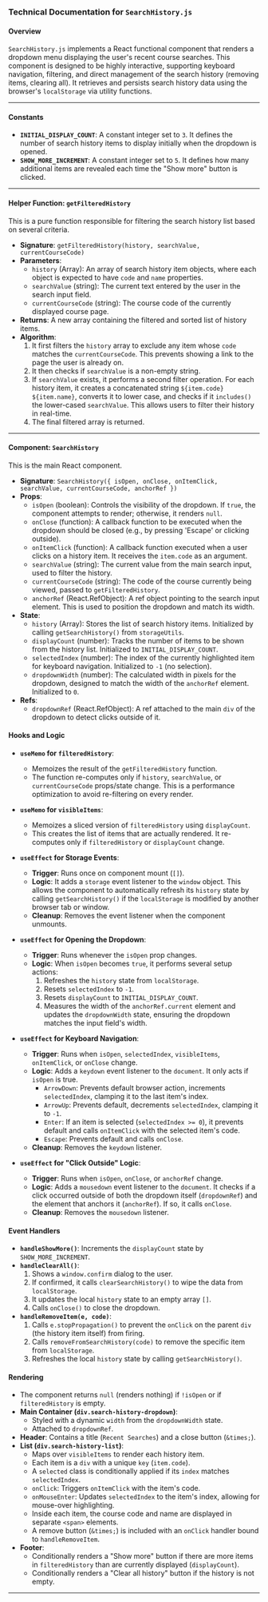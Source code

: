 ### Technical Documentation for `SearchHistory.js`

#### Overview

`SearchHistory.js` implements a React functional component that renders a dropdown menu displaying the user's recent course searches. This component is designed to be highly interactive, supporting keyboard navigation, filtering, and direct management of the search history (removing items, clearing all). It retrieves and persists search history data using the browser's `localStorage` via utility functions.

---

#### Constants

-   **`INITIAL_DISPLAY_COUNT`**: A constant integer set to `3`. It defines the number of search history items to display initially when the dropdown is opened.
-   **`SHOW_MORE_INCREMENT`**: A constant integer set to `5`. It defines how many additional items are revealed each time the "Show more" button is clicked.

---

#### Helper Function: `getFilteredHistory`

This is a pure function responsible for filtering the search history list based on several criteria.

-   **Signature**: `getFilteredHistory(history, searchValue, currentCourseCode)`
-   **Parameters**:
    -   `history` (Array): An array of search history item objects, where each object is expected to have `code` and `name` properties.
    -   `searchValue` (string): The current text entered by the user in the search input field.
    -   `currentCourseCode` (string): The course code of the currently displayed course page.
-   **Returns**: A new array containing the filtered and sorted list of history items.
-   **Algorithm**:
    1.  It first filters the `history` array to exclude any item whose `code` matches the `currentCourseCode`. This prevents showing a link to the page the user is already on.
    2.  It then checks if `searchValue` is a non-empty string.
    3.  If `searchValue` exists, it performs a second filter operation. For each history item, it creates a concatenated string `${item.code} ${item.name}`, converts it to lower case, and checks if it `includes()` the lower-cased `searchValue`. This allows users to filter their history in real-time.
    4.  The final filtered array is returned.

---

#### Component: `SearchHistory`

This is the main React component.

-   **Signature**: `SearchHistory({ isOpen, onClose, onItemClick, searchValue, currentCourseCode, anchorRef })`
-   **Props**:
    -   `isOpen` (boolean): Controls the visibility of the dropdown. If `true`, the component attempts to render; otherwise, it renders `null`.
    -   `onClose` (function): A callback function to be executed when the dropdown should be closed (e.g., by pressing 'Escape' or clicking outside).
    -   `onItemClick` (function): A callback function executed when a user clicks on a history item. It receives the `item.code` as an argument.
    -   `searchValue` (string): The current value from the main search input, used to filter the history.
    -   `currentCourseCode` (string): The code of the course currently being viewed, passed to `getFilteredHistory`.
    -   `anchorRef` (React.RefObject): A ref object pointing to the search input element. This is used to position the dropdown and match its width.
-   **State**:
    -   `history` (Array): Stores the list of search history items. Initialized by calling `getSearchHistory()` from `storageUtils`.
    -   `displayCount` (number): Tracks the number of items to be shown from the history list. Initialized to `INITIAL_DISPLAY_COUNT`.
    -   `selectedIndex` (number): The index of the currently highlighted item for keyboard navigation. Initialized to `-1` (no selection).
    -   `dropdownWidth` (number): The calculated width in pixels for the dropdown, designed to match the width of the `anchorRef` element. Initialized to `0`.
-   **Refs**:
    -   `dropdownRef` (React.RefObject): A ref attached to the main `div` of the dropdown to detect clicks outside of it.

#### Hooks and Logic

-   **`useMemo` for `filteredHistory`**:
    -   Memoizes the result of the `getFilteredHistory` function.
    -   The function re-computes only if `history`, `searchValue`, or `currentCourseCode` props/state change. This is a performance optimization to avoid re-filtering on every render.

-   **`useMemo` for `visibleItems`**:
    -   Memoizes a sliced version of `filteredHistory` using `displayCount`.
    -   This creates the list of items that are actually rendered. It re-computes only if `filteredHistory` or `displayCount` change.

-   **`useEffect` for Storage Events**:
    -   **Trigger**: Runs once on component mount (`[]`).
    -   **Logic**: It adds a `storage` event listener to the `window` object. This allows the component to automatically refresh its `history` state by calling `getSearchHistory()` if the `localStorage` is modified by another browser tab or window.
    -   **Cleanup**: Removes the event listener when the component unmounts.

-   **`useEffect` for Opening the Dropdown**:
    -   **Trigger**: Runs whenever the `isOpen` prop changes.
    -   **Logic**: When `isOpen` becomes `true`, it performs several setup actions:
        1.  Refreshes the `history` state from `localStorage`.
        2.  Resets `selectedIndex` to `-1`.
        3.  Resets `displayCount` to `INITIAL_DISPLAY_COUNT`.
        4.  Measures the width of the `anchorRef.current` element and updates the `dropdownWidth` state, ensuring the dropdown matches the input field's width.

-   **`useEffect` for Keyboard Navigation**:
    -   **Trigger**: Runs when `isOpen`, `selectedIndex`, `visibleItems`, `onItemClick`, or `onClose` change.
    -   **Logic**: Adds a `keydown` event listener to the `document`. It only acts if `isOpen` is true.
        -   `ArrowDown`: Prevents default browser action, increments `selectedIndex`, clamping it to the last item's index.
        -   `ArrowUp`: Prevents default, decrements `selectedIndex`, clamping it to `-1`.
        -   `Enter`: If an item is selected (`selectedIndex >= 0`), it prevents default and calls `onItemClick` with the selected item's code.
        -   `Escape`: Prevents default and calls `onClose`.
    -   **Cleanup**: Removes the `keydown` listener.

-   **`useEffect` for "Click Outside" Logic**:
    -   **Trigger**: Runs when `isOpen`, `onClose`, or `anchorRef` change.
    -   **Logic**: Adds a `mousedown` event listener to the `document`. It checks if a click occurred outside of both the dropdown itself (`dropdownRef`) and the element that anchors it (`anchorRef`). If so, it calls `onClose`.
    -   **Cleanup**: Removes the `mousedown` listener.

#### Event Handlers

-   **`handleShowMore()`**: Increments the `displayCount` state by `SHOW_MORE_INCREMENT`.
-   **`handleClearAll()`**:
    1.  Shows a `window.confirm` dialog to the user.
    2.  If confirmed, it calls `clearSearchHistory()` to wipe the data from `localStorage`.
    3.  It updates the local `history` state to an empty array `[]`.
    4.  Calls `onClose()` to close the dropdown.
-   **`handleRemoveItem(e, code)`**:
    1.  Calls `e.stopPropagation()` to prevent the `onClick` on the parent `div` (the history item itself) from firing.
    2.  Calls `removeFromSearchHistory(code)` to remove the specific item from `localStorage`.
    3.  Refreshes the local `history` state by calling `getSearchHistory()`.

#### Rendering

-   The component returns `null` (renders nothing) if `!isOpen` or if `filteredHistory` is empty.
-   **Main Container (`div.search-history-dropdown`)**:
    -   Styled with a dynamic `width` from the `dropdownWidth` state.
    -   Attached to `dropdownRef`.
-   **Header**: Contains a title (`Recent Searches`) and a close button (`&times;`).
-   **List (`div.search-history-list`)**:
    -   Maps over `visibleItems` to render each history item.
    -   Each item is a `div` with a unique `key` (`item.code`).
    -   A `selected` class is conditionally applied if its `index` matches `selectedIndex`.
    -   `onClick`: Triggers `onItemClick` with the item's code.
    -   `onMouseEnter`: Updates `selectedIndex` to the item's index, allowing for mouse-over highlighting.
    -   Inside each item, the course code and name are displayed in separate `<span>` elements.
    -   A remove button (`&times;`) is included with an `onClick` handler bound to `handleRemoveItem`.
-   **Footer**:
    -   Conditionally renders a "Show more" button if there are more items in `filteredHistory` than are currently displayed (`displayCount`).
    -   Conditionally renders a "Clear all history" button if the history is not empty.

---